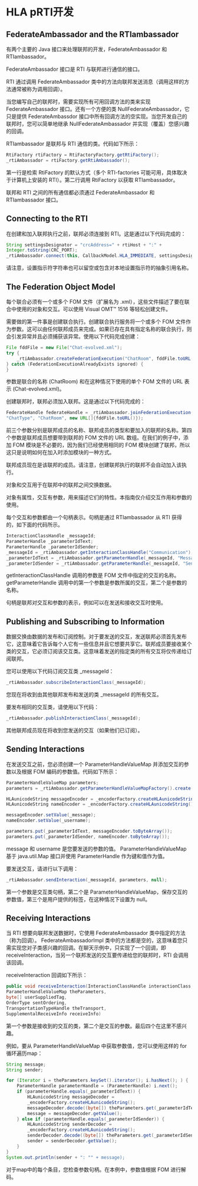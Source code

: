 # HLA pRTI开发

## FederateAmbassador and the RTIambassador
有两个主要的 Java 接口来处理联邦的开发，FederateAmbassador 和 RTIambassador。

FederateAmbassador 接口是 RTI 与联邦进行通信的接口。 

RTI 通过调用 FederateAmbassador 类中的方法向联邦发送消息（调用这样的方法通常被称为调用回调）。

当您编写自己的联邦时，需要实现所有可用回调方法的类来实现 FederateAmbassador 接口。还有一个方便的类 NullFederateAmbassador，它只是提供 FederateAmbassdor 接口中所有回调方法的空实现。当您开发自己的联邦时，您可以简单地继承 NullFederateAmbassador 并实现（覆盖）您感兴趣的回调。

RTIambassador 是联邦与 RTI 通信的类。代码如下所示：

```java
RtiFactory rtiFactory = RtiFactoryFactory.getRtiFactory();
_rtiAmbassador = rtiFactory.getRtiAmbassador();
```

第一行是检索 RtiFactory 的默认方式（多个 RTI-factories 可能可用，具体取决于计算机上安装的 RTI）。第二行调用 RtiFactory 以获取 RTIambassador。

联邦和 RTI 之间的所有通信都必须通过 FederateAmbassador 和 RTIambassador 接口。

## Connecting to the RTI

在创建和加入联邦执行之前，联邦必须连接到 RTI。这是通过以下代码完成的：

```java
String settingsDesignator = "crcAddress=" + rtiHost + ":" +
Integer.toString(CRC_PORT);
_rtiAmbassador.connect(this, CallbackModel.HLA_IMMEDIATE, settingsDesignator);
```

请注意，设置指示符字符串也可以留空或包含对本地设置指示符的抽象引用名称。

## The Federation Object Model

每个联合必须有一个或多个 FOM 文件（扩展名为 .xml），这些文件描述了要在联合中使用的对象和交互。可以使用 Visual OMT™ 1516 等轻松创建文件。

需要做的第一件事是创建联合执行。创建联合执行服务将一个或多个 FOM 文件作为参数。这可以由任何联邦成员来完成。如果已存在具有指定名称的联合执行，则会引发异常并且必须捕获该异常。使用以下代码完成创建：

```java
File fddFile = new File("Chat-evolved.xml");
try {
	_rtiAmbassador.createFederationExecution("ChatRoom", fddFile.toURL());
} catch (FederationExecutionAlreadyExists ignored) {
}
```

参数是联合的名称 (ChatRoom) 和在这种情况下使用的单个 FOM 文件的 URL 表示 (Chat-evolved.xml)。

创建联邦时，联邦必须加入联邦。这是通过以下代码完成的：

```java
FederateHandle federateHandle = _rtiAmbassador.joinFederationExecution("Chat",
"ChatType", "ChatRoom", new URL[]{fddFile.toURL()});
```

前三个参数分别是联邦成员的名称、联邦成员的类型和要加入的联邦的名称。第四个参数是联邦成员想要带到联邦的 FOM 文件的 URL 数组。在我们的例子中，添加 FOM 模块是不必要的，因为我们已经使用相同的 FOM 模块创建了联邦，所以这只是说明如何在加入时添加模块的一种方式。

联邦成员现在是该联邦的成员。请注意，创建联邦执行的联邦不会自动加入该执行。

对象和交互用于在联邦中的联邦之间交换数据。

对象有属性，交互有参数，用来描述它们的特性。本指南仅介绍交互作用和参数的使用。

每个交互和参数都由一个句柄表示。句柄是通过 RTIambassador 从 RTI 获得的，如下面的代码所示。

```java
InteractionClassHandle _messageId;
ParameterHandle _parameterIdText;
ParameterHandle _parameterIdSender;
_messageId = _rtiAmbassador.getInteractionClassHandle("Communication");
_parameterIdText = _rtiAmbassador.getParameterHandle(_messageId, "Message");
_parameterIdSender = _rtiAmbassador.getParameterHandle(_messageId, "Sender");
```

getInteractionClassHandle 调用的参数是 FOM 文件中指定的交互的名称。 getParameterHandle 调用中的第一个参数是参数所属的交互，第二个是参数的名称。

句柄是联邦对交互和参数的表示，例如可以在发送和接收交互时使用。

## Publishing and Subscribing to Information

数据交换由数据的发布和订阅控制。对于要发送的交互，发送联邦必须首先发布它，这意味着它告诉每个人它有一些信息并且它想要共享它。联邦成员要接收某个类的交互，它必须订阅该交互类。这意味着发送的指定类的所有交互将仅传递给订阅联邦。

您可以使用以下代码订阅交互类 _messageId：

```java
_rtiAmbassador.subscribeInteractionClass(_messageId);
```

您现在将收到由其他联邦发布和发送的类 _messageId 的所有交互。

要发布相同的交互类，请使用以下代码：

```java
_rtiAmbassador.publishInteractionClass(_messageId);
```

其他联邦成员现在将收到您发送的交互（如果他们已订阅）。

## Sending Interactions

在发送交互之前，您必须创建一个 ParameterHandleValueMap 并添加交互的参数以及根据 FOM 编码的参数值。代码如下所示：

```java
ParameterHandleValueMap parameters;
parameters = _rtiAmbassador.getParameterHandleValueMapFactory().create(1);

HLAunicodeString messageEncoder = _encoderFactory.createHLAunicodeString();
HLAunicodeString nameEncoder = _encoderFactory.createHLAunicodeString();

messageEncoder.setValue(_message);
nameEncoder.setValue(_username);

parameters.put(_parameterIdText, messageEncoder.toByteArray());
parameters.put(_parameterIdSender, nameEncoder.toByteArray());
```

message 和 username 是您要发送的参数的值。 ParameterHandleValueMap 基于 java.util.Map 接口并使用 ParameterHandle 作为键和值作为值。

要发送交互，请进行以下调用：

```java
_rtiAmbassador.sendInteraction(_messageId, parameters, null);
```

第一个参数是交互类句柄，第二个是 ParameterHandleValueMap，保存交互的参数值，第三个是用户提供的标签，在这种情况下设置为 null。

## Receiving Interactions

当 RTI 想要向联邦发送数据时，它使用 FederateAmbassador 类中指定的方法（称为回调）。 FederateAmbassadorImpl 类中的方法都是空的，这意味着您只需实现您对子类感兴趣的回调。在聊天示例中，只实现了一个回调，即receiveInteraction，当另一个联邦发送的交互要传递给您的联邦时，RTI 会调用该回调。

receiveInteraction 回调如下所示：

```java
public void receiveInteraction(InteractionClassHandle interactionClass,
ParameterHandleValueMap theParameters,
byte[] userSuppliedTag,
OrderType sentOrdering,
TransportationTypeHandle theTransport,
SupplementalReceiveInfo receiveInfo)
```

第一个参数是接收到的交互的类，第二个是交互的参数。最后四个在这里不感兴趣。

例如，要从 ParameterHandleValueMap 中获取参数值，您可以使用这样的 for 循环遍历map：

```java
String message;
String sender;

for (Iterator i = theParameters.keySet().iterator(); i.hasNext(); ) {
    ParameterHandle parameterHandle = (ParameterHandle) i.next();
    if (parameterHandle.equals(_parameterIdText)) {
        HLAunicodeString messageDecoder =
        _encoderFactory.createHLAunicodeString();
        messageDecoder.decode((byte[]) theParameters.get(_parameterIdText));
        message = messageDecoder.getValue();
    } else if (parameterHandle.equals(_parameterIdSender)) {
        HLAunicodeString senderDecoder =
        _encoderFactory.createHLAunicodeString();
        senderDecoder.decode((byte[]) theParameters.get(_parameterIdSender));
        sender = senderDecoder.getValue();
    }
}
System.out.println(sender + ": "" + message);
```

对于map中的每个条目，您检查参数句柄。在本例中，参数值根据 FOM 进行解码。

